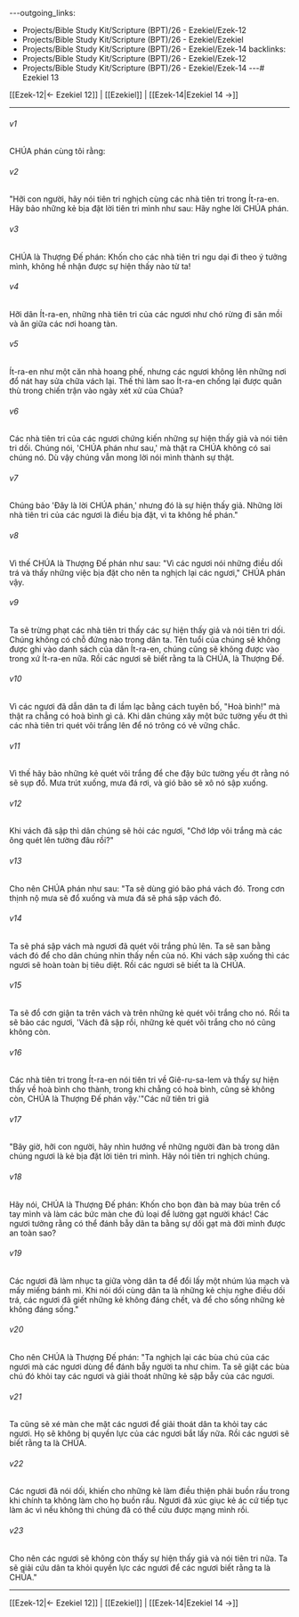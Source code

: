 ---outgoing_links:
  - Projects/Bible Study Kit/Scripture (BPT)/26 - Ezekiel/Ezek-12
  - Projects/Bible Study Kit/Scripture (BPT)/26 - Ezekiel/Ezekiel
  - Projects/Bible Study Kit/Scripture (BPT)/26 - Ezekiel/Ezek-14
backlinks:
  - Projects/Bible Study Kit/Scripture (BPT)/26 - Ezekiel/Ezek-12
  - Projects/Bible Study Kit/Scripture (BPT)/26 - Ezekiel/Ezek-14
---# Ezekiel 13

[[Ezek-12|← Ezekiel 12]] | [[Ezekiel]] | [[Ezek-14|Ezekiel 14 →]]
***



###### v1 
CHÚA phán cùng tôi rằng: 

###### v2 
"Hỡi con người, hãy nói tiên tri nghịch cùng các nhà tiên tri trong Ít-ra-en. Hãy bảo những kẻ bịa đặt lời tiên tri mình như sau: Hãy nghe lời CHÚA phán. 

###### v3 
CHÚA là Thượng Đế phán: Khốn cho các nhà tiên tri ngu dại đi theo ý tưởng mình, không hề nhận được sự hiện thấy nào từ ta! 

###### v4 
Hỡi dân Ít-ra-en, những nhà tiên tri của các ngươi như chó rừng đi săn mồi và ăn giữa các nơi hoang tàn. 

###### v5 
Ít-ra-en như một căn nhà hoang phế, nhưng các ngươi không lên những nơi đổ nát hay sửa chữa vách lại. Thế thì làm sao Ít-ra-en chống lại được quân thù trong chiến trận vào ngày xét xử của Chúa? 

###### v6 
Các nhà tiên tri của các ngươi chứng kiến những sự hiện thấy giả và nói tiên tri dối. Chúng nói, 'CHÚA phán như sau,' mà thật ra CHÚA không có sai chúng nó. Dù vậy chúng vẫn mong lời nói mình thành sự thật. 

###### v7 
Chúng bảo 'Đây là lời CHÚA phán,' nhưng đó là sự hiện thấy giả. Những lời nhà tiên tri của các ngươi là điều bịa đặt, vì ta không hề phán." 

###### v8 
Vì thế CHÚA là Thượng Đế phán như sau: "Vì các ngươi nói những điều dối trá và thấy những việc bịa đặt cho nên ta nghịch lại các ngươi," CHÚA phán vậy. 

###### v9 
Ta sẽ trừng phạt các nhà tiên tri thấy các sự hiện thấy giả và nói tiên tri dối. Chúng không có chỗ đứng nào trong dân ta. Tên tuổi của chúng sẽ không được ghi vào danh sách của dân Ít-ra-en, chúng cũng sẽ không được vào trong xứ Ít-ra-en nữa. Rồi các ngươi sẽ biết rằng ta là CHÚA, là Thượng Đế. 

###### v10 
Vì các ngươi đã dẫn dân ta đi lầm lạc bằng cách tuyên bố, "Hoà bình!" mà thật ra chẳng có hoà bình gì cả. Khi dân chúng xây một bức tường yếu ớt thì các nhà tiên tri quét vôi trắng lên để nó trông có vẻ vững chắc. 

###### v11 
Vì thế hãy bảo những kẻ quét vôi trắng để che đậy bức tường yếu ớt rằng nó sẽ sụp đổ. Mưa trút xuống, mưa đá rơi, và gió bão sẽ xô nó sập xuống. 

###### v12 
Khi vách đã sập thì dân chúng sẽ hỏi các ngươi, "Chớ lớp vôi trắng mà các ông quét lên tường đâu rồi?" 

###### v13 
Cho nên CHÚA phán như sau: "Ta sẽ dùng gió bão phá vách đó. Trong cơn thịnh nộ mưa sẽ đổ xuống và mưa đá sẽ phá sập vách đó. 

###### v14 
Ta sẽ phá sập vách mà ngươi đã quét vôi trắng phủ lên. Ta sẽ san bằng vách đó để cho dân chúng nhìn thấy nền của nó. Khi vách sập xuống thì các ngươi sẽ hoàn toàn bị tiêu diệt. Rồi các ngươi sẽ biết ta là CHÚA. 

###### v15 
Ta sẽ đổ cơn giận ta trên vách và trên những kẻ quét vôi trắng cho nó. Rồi ta sẽ bảo các ngươi, 'Vách đã sập rồi, những kẻ quét vôi trắng cho nó cũng không còn. 

###### v16 
Các nhà tiên tri trong Ít-ra-en nói tiên tri về Giê-ru-sa-lem và thấy sự hiện thấy về hoà bình cho thành, trong khi chẳng có hoà bình, cũng sẽ không còn, CHÚA là Thượng Đế phán vậy.'"Các nữ tiên tri giả 

###### v17 
"Bây giờ, hỡi con người, hãy nhìn hướng về những người đàn bà trong dân chúng ngươi là kẻ bịa đặt lời tiên tri mình. Hãy nói tiên tri nghịch chúng. 

###### v18 
Hãy nói, CHÚA là Thượng Đế phán: Khốn cho bọn đàn bà may bùa trên cổ tay mình và làm các bức màn che đủ loại để lường gạt người khác! Các ngươi tưởng rằng có thể đánh bẫy dân ta bằng sự dối gạt mà đời mình được an toàn sao? 

###### v19 
Các ngươi đã làm nhục ta giữa vòng dân ta để đổi lấy một nhúm lúa mạch và mấy miếng bánh mì. Khi nói dối cùng dân ta là những kẻ chịu nghe điều dối trá, các ngươi đã giết những kẻ không đáng chết, và để cho sống những kẻ không đáng sống." 

###### v20 
Cho nên CHÚA là Thượng Đế phán: "Ta nghịch lại các bùa chú của các ngươi mà các ngươi dùng để đánh bẫy người ta như chim. Ta sẽ giật các bùa chú đó khỏi tay các ngươi và giải thoát những kẻ sập bẫy của các ngươi. 

###### v21 
Ta cũng sẽ xé màn che mặt các ngươi để giải thoát dân ta khỏi tay các ngươi. Họ sẽ không bị quyền lực của các ngươi bắt lấy nữa. Rồi các ngươi sẽ biết rằng ta là CHÚA. 

###### v22 
Các ngươi đã nói dối, khiến cho những kẻ làm điều thiện phải buồn rầu trong khi chính ta không làm cho họ buồn rầu. Ngươi đã xúc giục kẻ ác cứ tiếp tục làm ác vì nếu không thì chúng đã có thể cứu được mạng mình rồi. 

###### v23 
Cho nên các ngươi sẽ không còn thấy sự hiện thấy giả và nói tiên tri nữa. Ta sẽ giải cứu dân ta khỏi quyền lực các ngươi để các ngươi biết rằng ta là CHÚA."

***
[[Ezek-12|← Ezekiel 12]] | [[Ezekiel]] | [[Ezek-14|Ezekiel 14 →]]
